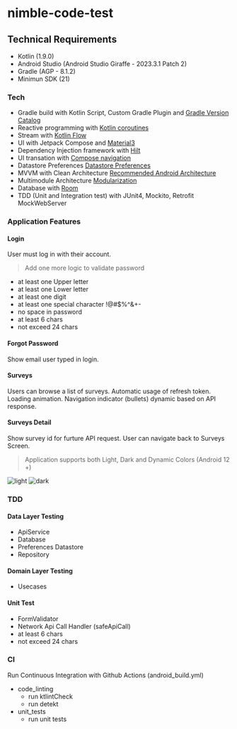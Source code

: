 # nimble-code-test
## Technical Requirements
 - Kotlin (1.9.0)
 - Android Studio (Android Studio Giraffe - 2023.3.1 Patch 2)
 - Gradle (AGP - 8.1.2)
 - Minimun SDK (21)
 
### Tech
- Gradle build with Kotlin Script, Custom Gradle Plugin and [Gradle Version Catalog](https://developer.android.com/build/migrate-to-catalogs)
- Reactive programming with [Kotlin coroutines](https://developer.android.com/kotlin/coroutines)
- Stream with [Kotlin Flow](https://developer.android.com/kotlin/flow)
- UI with Jetpack Compose and [Material3](https://developer.android.com/jetpack/androidx/releases/compose-material3)
- Dependency Injection framework with [Hilt](https://developer.android.com/training/dependency-injection/hilt-android)
- UI transation with [Compose navigation](https://developer.android.com/jetpack/compose/navigation)
- Datastore Preferences [Datastore Preferences](https://developer.android.com/topic/libraries/architecture/datastore)
- MVVM with Clean Architecture [Recommended Android Architecture](https://developer.android.com/topic/architecture)
- Multimodule Architecture [Modularization](https://developer.android.com/topic/modularization)
- Database with [Room](https://developer.android.com/training/data-storage/room)
- TDD (Unit and Integration test) with JUnit4, Mockito, Retrofit MockWebServer

### Application Features
#### Login
User must log in with their account.
> Add one more logic to validate password
 - at least one Upper letter
 - at least one Lower letter
 - at least one digit
 - at least one special character !@#$%^&+-
 - no space in password
 - at least 6 chars
 - not exceed 24 chars

#### Forgot Password
Show email user typed in login.

#### Surveys
Users can browse a list of surveys.
Automatic usage of refresh token.
Loading animation.
Navigation indicator (bullets) dynamic based on API response.

#### Surveys Detail
Show survey id for furture API request.
User can navigate back to Surveys Screen.

> Application supports both Light, Dark and Dynamic Colors (Android 12 +)

![light](https://github.com/kyawlinnthant/nimble-code-test/assets/24668175/3c80cb33-6faa-480f-a45c-b09b45d77846)
![dark](https://github.com/kyawlinnthant/nimble-code-test/assets/24668175/60fc00c9-7ab8-416f-869b-2951f7986e6b)

### TDD

#### Data Layer Testing
 - ApiService
 - Database
 - Preferences Datastore
 - Repository 

#### Domain Layer Testing
 - Usecases
   
#### Unit Test   
 - FormValidator
 - Network Api Call Handler (safeApiCall)
 - at least 6 chars
 - not exceed 24 chars

### CI
Run Continuous Integration with Github Actions (android_build.yml)
- code_linting
  - run ktlintCheck
  - run detekt
- unit_tests
  - run unit tests
